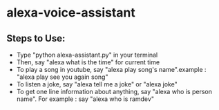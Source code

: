 # alexa-voice-assistant

## Steps to Use:

* Type "python alexa-assistant.py" in your terminal 
* Then, say "alexa what is the time" for current time
* To play a song in youtube, say "alexa play song's name".example : "alexa play see you again song"
* To listen a joke, say "alexa tell me a joke" or "alexa joke"
* To get one line information about anything, say "alexa who is person name". For example : say "alexa who is ramdev"
